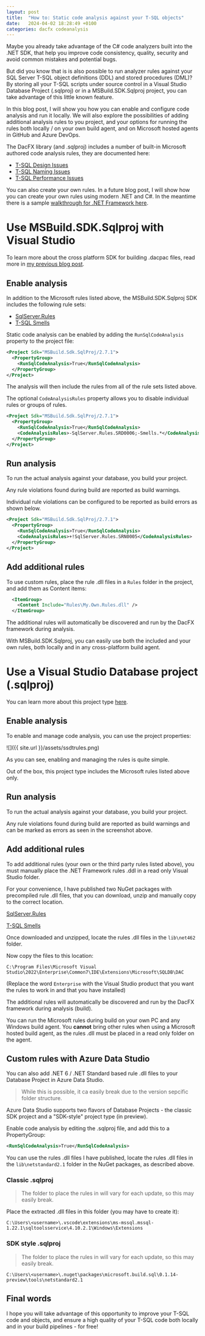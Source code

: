 ```yaml
---
layout: post
title:  "How to: Static code analysis against your T-SQL objects"
date:   2024-04-02 18:28:49 +0100
categories: dacfx codeanalysis
---
```


Maybe you already take advantage of the C# code analyzers built into the .NET SDK, that help you improve code consistency, quality, security and avoid common mistakes and potential bugs. 

But did you know that is is also possible to run analyzer rules against your SQL Server T-SQL object definitions (DDL) and stored procedures (DML)? By storing all your T-SQL scripts under source control in a Visual Studio Database Project (.sqlproj) or in a MSBuild.SDK.Sqlproj project, you can take advantage of this little known feature.

In this blog post, I will show you how you can enable and configure code analysis and run it locally. We will also explore the possibilities of adding additional analysis rules to you project, and your options for running the rules both locally / on your own build agent, and on Microsoft hosted agents in GitHub and Azure DevOps.

The DacFX library (and .sqlproj) includes a number of built-in Microsoft authored code analysis rules, they are documented here:

- [T-SQL Design Issues](https://learn.microsoft.com/en-us/previous-versions/visualstudio/visual-studio-2010/dd193411(v=vs.100))
- [T-SQL Naming Issues](https://learn.microsoft.com/en-us/previous-versions/visualstudio/visual-studio-2010/dd193246(v=vs.100))
- [T-SQL Performance Issues](https://learn.microsoft.com/en-us/previous-versions/visualstudio/visual-studio-2010/dd172117(v=vs.100))

You can also create your own rules. In a future blog post, I will show how you can create your own rules using modern .NET and C#. In the meantime there is a sample [walkthrough for .NET Framework here](https://learn.microsoft.com/sql/ssdt/walkthrough-author-custom-static-code-analysis-rule-assembly). 

# Use MSBuild.SDK.Sqlproj with Visual Studio

To learn more about the cross platform SDK for building .dacpac files, read more in [my previous blog post](https://erikej.github.io/efcore/2020/05/11/ssdt-dacpac-netcore.html).

## Enable analysis

In addition to the Microsoft rules listed above, the MSBuild.SDK.Sqlproj SDK includes the following rule sets:  

- [SqlServer.Rules](https://github.com/tcartwright/SqlServer.Rules/blob/master/docs/table_of_contents.md)
- [T-SQL Smells](https://github.com/davebally/TSQL-Smells)

Static code analysis can be enabled by adding the `RunSqlCodeAnalysis` property to the project file:

```xml
<Project Sdk="MSBuild.Sdk.SqlProj/2.7.1">
  <PropertyGroup>
    <RunSqlCodeAnalysis>True</RunSqlCodeAnalysis>
  </PropertyGroup>
</Project>
```
The analysis will then include the rules from all of the rule sets listed above.

The optional `CodeAnalysisRules` property allows you to disable individual rules or groups of rules.

```xml
<Project Sdk="MSBuild.Sdk.SqlProj/2.7.1">
  <PropertyGroup>
    <RunSqlCodeAnalysis>True</RunSqlCodeAnalysis>
    <CodeAnalysisRules>-SqlServer.Rules.SRD0006;-Smells.*</CodeAnalysisRules>
  </PropertyGroup>
</Project>
```

## Run analysis

To run the actual analysis against your database, you build your project.

Any rule violations found during build are reported as build warnings.

Individual rule violations can be configured to be reported as build errors as shown below.

```xml
<Project Sdk="MSBuild.Sdk.SqlProj/2.7.1">
  <PropertyGroup>
    <RunSqlCodeAnalysis>True</RunSqlCodeAnalysis>
    <CodeAnalysisRules>+!SqlServer.Rules.SRN0005</CodeAnalysisRules>
  </PropertyGroup>
</Project>
```

## Add additional rules

To use custom rules, place the rule .dll files in a `Rules` folder in the project, and add them as Content items:

```xml
  <ItemGroup>
    <Content Include="Rules\My.Own.Rules.dll" />
  </ItemGroup>
```

The additional rules will automatically be discovered and run by the DacFX framework during analysis.

With MSBuild.SDK.Sqlproj, you can easily use both the included and your own rules, both locally and in any cross-platform build agent.

# Use a Visual Studio Database project (.sqlproj)

You can learn more about this project type [here](https://visualstudio.microsoft.com/vs/features/ssdt/).

## Enable analysis

To enable and manage code analysis, you can use the project properties:

![]({{ site.url }}/assets/ssdtrules.png)

As you can see, enabling and managing the rules is quite simple.

Out of the box, this project type includes the Microsoft rules listed above only.

## Run analysis

To run the actual analysis against your database, you build your project.

Any rule violations found during build are reported as build warnings and can be marked as errors as seen in the screenshot above.

## Add additional rules

To add additional rules (your own or the third party rules listed above), you must manually place the .NET Framework rules .ddl in a read only Visual Studio folder.

For your convenience, I have published two NuGet packages with precompiled rule .dll files, that you can download, unzip and manually copy to the correct location. 

[SqlServer.Rules](https://www.nuget.org/packages/ErikEJ.DacFX.SqlServer.Rules/)

[T-SQL Smells](https://www.nuget.org/packages/ErikEJ.DacFX.TSQLSmellSCA/)

Once downloaded and unzipped, locate the rules .dll files in the `lib\net462` folder.

Now copy the files to this location:

`C:\Program Files\Microsoft Visual Studio\2022\Enterprise\Common7\IDE\Extensions\Microsoft\SQLDB\DAC`

(Replace the word `Enterprise` with the Visual Studio product that you want the rules to work in and that you have installed)

The additional rules will automatically be discovered and run by the DacFX framework during analysis (build).

You can run the Microsoft rules during build on your own PC and any Windows build agent. You **cannot** bring other rules when using a Microsoft hosted build agent, as the rules .dll must be placed in a read only folder on the agent.

## Custom rules with Azure Data Studio

You can also add .NET 6 / .NET Standard based rule .dll files to your Database Project in Azure Data Studio.

> While this is possible, it ca easily break due to the version sepcific folder structure.

Azure Data Studio supports two flavors of Database Projects - the classic SDK project and a "SDK-style" project type (in preview).

Enable code analysis by editing the .sqlproj file, and add this to a PropertyGroup:

```xml
<RunSqlCodeAnalysis>True</RunSqlCodeAnalysis>
```

You can use the rules .dll files I have published, locate the rules .dll files in the `lib\netstandard2.1` folder in the NuGet packages, as described above.

### Classic .sqlproj

> The folder to place the rules in will vary for each update, so this may easily break.

Place the extracted .dll files in this folder (you may have to create it):

`C:\Users\<username>\.vscode\extensions\ms-mssql.mssql-1.22.1\sqltoolsservice\4.10.2.1\Windows\Extensions`

### SDK style .sqlproj

> The folder to place the rules in will vary for each update, so this may easily break.

`C:\Users\<username>\.nuget\packages\microsoft.build.sql\0.1.14-preview\tools\netstandard2.1`

## Final words

I hope you will take advantage of this opportunity to improve your T-SQL code and objects, and ensure a high quality of your T-SQL code both locally and in your build pipelines - for free!